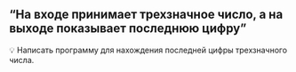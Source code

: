 ## “На входе принимает трехзначное число, а на выходе показывает последнюю цифру”

💡 Написать программу для нахождения последней цифры трехзначного числа.